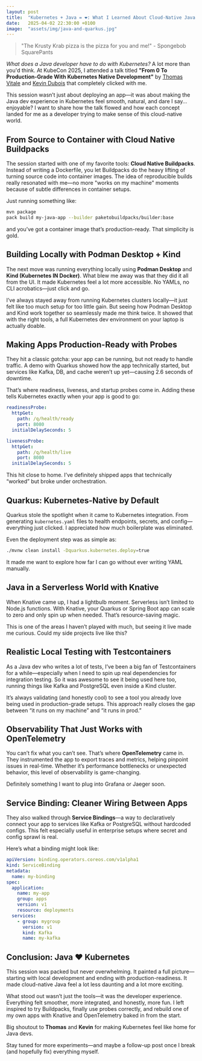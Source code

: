 ```yaml
---
layout: post
title:  "Kubernetes + Java = ❤️: What I Learned About Cloud-Native Java at KubeCon"
date:   2025-04-02 22:30:00 +0100
image:  "assets/img/java-and-quarkus.jpg"
---
```

> "The Krusty Krab pizza is the pizza for you and me!" - Spongebob SquarePants

_What does a Java developer have to do with Kubernetes?_ 
A lot more than you'd think. At KubeCon 2025, I attended a talk titled **"From 0 To Production-Grade With Kubernetes Native Development"** by [Thomas Vitale](https://thomasvitale.com) and [Kevin Dubois](https://kevindubois.com) that completely clicked with me.

This session wasn’t just about deploying an app—it was about making the Java dev experience in Kubernetes feel smooth, natural, and dare I say… enjoyable? 
I want to share how the talk flowed and how each concept landed for me as a developer trying to make sense of this cloud-native world.

## From Source to Container with Cloud Native Buildpacks
The session started with one of my favorite tools: **Cloud Native Buildpacks**. Instead of writing a Dockerfile, you let Buildpacks do the heavy lifting of turning source code into container images. 
The idea of reproducible builds really resonated with me—no more "works on my machine" moments because of subtle differences in container setups.

Just running something like:
```bash
mvn package
pack build my-java-app --builder paketobuildpacks/builder:base
```
and you’ve got a container image that’s production-ready. That simplicity is gold.

## Building Locally with Podman Desktop + Kind
The next move was running everything locally using **Podman Desktop** and **Kind (Kubernetes IN Docker)**. 
What blew me away was that they did it all from the UI. 
It made Kubernetes feel a lot more accessible. 
No YAMLs, no CLI acrobatics—just click and go.

I’ve always stayed away from running Kubernetes clusters locally—it just felt like too much setup for too little gain.
But seeing how Podman Desktop and Kind work together so seamlessly made me think twice. 
It showed that with the right tools, a full Kubernetes dev environment on your laptop is actually doable.

## Making Apps Production-Ready with Probes
They hit a classic gotcha: your app can be running, but not ready to handle traffic. 
A demo with Quarkus showed how the app technically started, but services like Kafka, DB, and cache weren’t up yet—causing 2.6 seconds of downtime.

That’s where readiness, liveness, and startup probes come in. 
Adding these tells Kubernetes exactly when your app is good to go:

```yaml
readinessProbe:
  httpGet:
    path: /q/health/ready
    port: 8080
  initialDelaySeconds: 5

livenessProbe:
  httpGet:
    path: /q/health/live
    port: 8080
  initialDelaySeconds: 5
```

This hit close to home. 
I’ve definitely shipped apps that technically “worked” but broke under orchestration.

## Quarkus: Kubernetes-Native by Default
Quarkus stole the spotlight when it came to Kubernetes integration. 
From generating `kubernetes.yaml` files to health endpoints, secrets, and config—everything just clicked. 
I appreciated how much boilerplate was eliminated.

Even the deployment step was as simple as:
```bash
./mvnw clean install -Dquarkus.kubernetes.deploy=true
```
It made me want to explore how far I can go without ever writing YAML manually.

## Java in a Serverless World with Knative
When Knative came up, I had a lightbulb moment. 
Serverless isn’t limited to Node.js functions. 
With Knative, your Quarkus or Spring Boot app can scale to zero and only spin up when needed. 
That’s resource-saving magic.

This is one of the areas I haven’t played with much, but seeing it live made me curious. 
Could my side projects live like this?

## Realistic Local Testing with Testcontainers
As a Java dev who writes a lot of tests, I’ve been a big fan of Testcontainers for a while—especially when I need to spin up real dependencies for integration testing. 
So it was awesome to see it being used here too, running things like Kafka and PostgreSQL even inside a Kind cluster.

It’s always validating (and honestly cool) to see a tool you already love being used in production-grade setups. 
This approach really closes the gap between “it runs on my machine” and “it runs in prod.”

## Observability That Just Works with OpenTelemetry
You can’t fix what you can’t see. That’s where **OpenTelemetry** came in. 
They instrumented the app to export traces and metrics, helping pinpoint issues in real-time.
Whether it’s performance bottlenecks or unexpected behavior, this level of observability is game-changing.

Definitely something I want to plug into Grafana or Jaeger soon.

## Service Binding: Cleaner Wiring Between Apps
They also walked through **Service Bindings**—a way to declaratively connect your app to services like Kafka or PostgreSQL without hardcoded configs. 
This felt especially useful in enterprise setups where secret and config sprawl is real.

Here’s what a binding might look like:
```yaml
apiVersion: binding.operators.coreos.com/v1alpha1
kind: ServiceBinding
metadata:
  name: my-binding
spec:
  application:
    name: my-app
    group: apps
    version: v1
    resource: deployments
  services:
    - group: mygroup
      version: v1
      kind: Kafka
      name: my-kafka
```

## Conclusion: Java ❤️ Kubernetes
This session was packed but never overwhelming. 
It painted a full picture—starting with local development and ending with production-readiness. 
It made cloud-native Java feel a lot less daunting and a lot more exciting.

What stood out wasn’t just the tools—it was the developer experience. 
Everything felt smoother, more integrated, and honestly, more fun. I left inspired to try Buildpacks, finally use probes correctly, and rebuild one of my own apps with Knative and OpenTelemetry baked in from the start.

Big shoutout to **Thomas** and **Kevin** for making Kubernetes feel like home for Java devs.

Stay tuned for more experiments—and maybe a follow-up post once I break (and hopefully fix) everything myself. 


